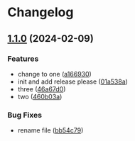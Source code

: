 # Changelog

## [1.1.0](https://github.com/antonysiagian/release-please/compare/release-please-v1.0.0...release-please-v1.1.0) (2024-02-09)


### Features

* change to one ([a166930](https://github.com/antonysiagian/release-please/commit/a1669307e1537fae5572b8401aef4b52fb587f27))
* init and add release please ([01a538a](https://github.com/antonysiagian/release-please/commit/01a538a36af943048e4fa070a0f7e08e5b92aecc))
* three ([46a67d0](https://github.com/antonysiagian/release-please/commit/46a67d072c0f2989577cc726d42827dabddbaff5))
* two ([460b03a](https://github.com/antonysiagian/release-please/commit/460b03a24c012321aadb8f6a3901fd40592db2f0))


### Bug Fixes

* rename file ([bb54c79](https://github.com/antonysiagian/release-please/commit/bb54c79ff503ce128fdefaca76aa31ef7cdccbf5))
